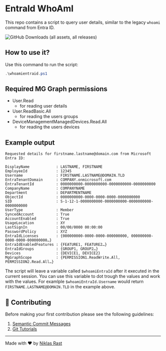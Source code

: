 # EntraId WhoAmI

This repo contains a script to query user details, similar to the legacy `whoami` command from Entra ID.

![GitHub Downloads (all assets, all releases)](https://img.shields.io/github/downloads/niklasrst/entraid-whoami/total)

## How to use it?
Use this command to run the script:
```powershell
.\whoamientraid.ps1
```

## Required MG Graph permissions
- User.Read
    - for reading user details
- User.ReadBasic.All
    - for reading the users groups
- DeviceManagementManagedDevices.Read.All
    - for reading the users devices

## Example output
```
Requested details for firstname.lastname@domain.com from Microsoft Entra ID:

DisplayName            : LASTNAME, FIRSTNAME
EmployeeId             : 12345
Username               : FIRSTNAME.LASTNAME@DOMAIN.TLD
EntraTenantDomain      : COMPANY.onmicrosoft.com
EntraTenantId          : 0000000000-0000000000-0000000000-0000000000
CompanyName            : COMPANYNAME
Department             : DEPARTMENTNAME
ObjectId               : 0000000000-0000-0000-0000-0000000000
SID                    : S-1-12-1-0000000000-0000000000-0000000000-0000000000
UserType               : Member
SyncedAccount          : True
AccountEnabled         : True
UsageLocation          : XY
LastSignIn             : 00/00/0000 00:00:00
PasswordPolicy         : XYZ
EntraIdLicenses        : {000000000-0000-0000-000000000, 000000000-0000-0000-000000000…}
EntraIdEnabledFeatures : {FEATURE1, FEATURE2…}
EntraIdGroups          : {GROUP1, GROUP2…}
Devices                : {DEVICE1, DEVICE2}
MgGraphScope           : {PERMISSION1.ReadWrite.All, PERMISSION2.Read.All…}
```

The script will leave a variable called `$whoamiEntraId` after it executed in the current session. You can use this variable to dot trough the values and work with the values.
For examlple `$whoamiEntraId.Username` would return `FIRSTNAME.LASTNAME@DOMAIN.TLD` in the example above.

## 🤝 Contributing

Before making your first contribution please see the following guidelines:
1. [Semantic Commit Messages](https://gist.github.com/joshbuchea/6f47e86d2510bce28f8e7f42ae84c716)
1. [Git Tutorials](https://www.youtube.com/playlist?list=PLu-nSsOS6FRIg52MWrd7C_qSnQp3ZoHwW)

---

Made with ❤️ by [Niklas Rast](https://github.com/niklasrst)